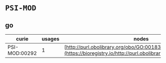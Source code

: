 # `PSI-MOD`

## go

| curie         |   usages | nodes                                                                                                         |
|---------------|----------|---------------------------------------------------------------------------------------------------------------|
| PSI-MOD:00292 |        1 | [http://purl.obolibrary.org/obo/GO:0018341](https://bioregistry.io/http://purl.obolibrary.org/obo/GO:0018341) |
